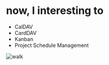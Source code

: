 # now, I interesting to
  - CalDAV
  - CardDAV
  - Kanban
  - Project Schedule Management


![walk](https://raw.githubusercontent.com/taegyunko/public/main/walk.gif)
